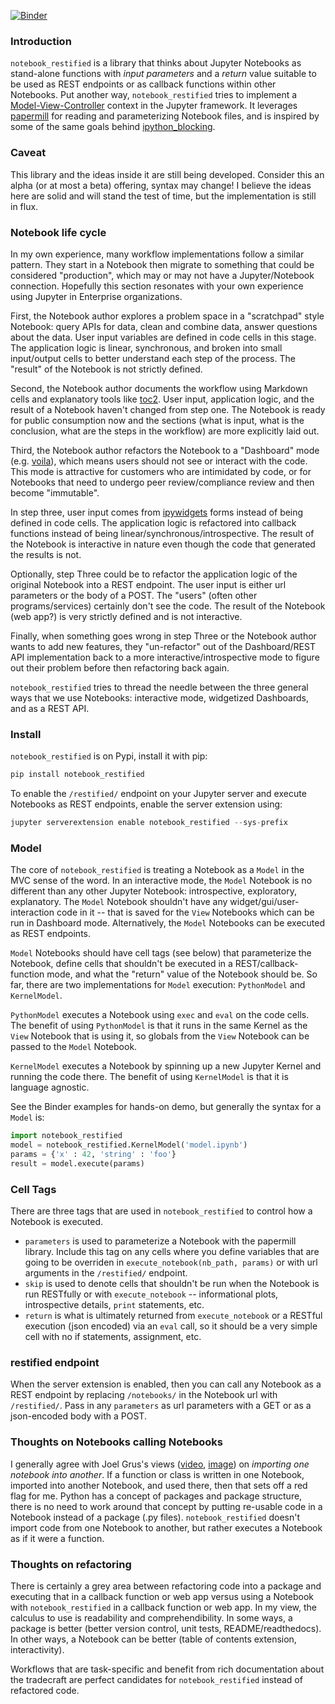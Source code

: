 [![Binder](https://mybinder.org/badge_logo.svg)](https://mybinder.org/v2/gh/kafonek/notebook_restified/master?filepath=demo)

### Introduction
`notebook_restified` is a library that thinks about Jupyter Notebooks as stand-alone functions with *input parameters* and a *return* value suitable to be used as REST endpoints or as callback functions within other Notebooks.  Put another way, `notebook_restified` tries to implement a [Model-View-Controller](https://en.wikipedia.org/wiki/Model%E2%80%93view%E2%80%93controller) context in the Jupyter framework.  It leverages [papermill](https://github.com/nteract/papermill) for reading and parameterizing Notebook files, and is inspired by some of the same goals behind [ipython_blocking](https://github.com/kafonek/ipython_blocking).

### Caveat
This library and the ideas inside it are still being developed.  Consider this an alpha (or at most a beta) offering, syntax may change!  I believe the ideas here are solid and will stand the test of time, but the implementation is still in flux.

### Notebook life cycle
In my own experience, many workflow implementations follow a similar pattern.  They start in a Notebook then migrate to something that could be considered "production", which may or may not have a Jupyter/Notebook connection.  Hopefully this section resonates with your own experience using Jupyter in Enterprise organizations.  

First, the Notebook author explores a problem space in a "scratchpad" style Notebook: query APIs for data, clean and combine data, answer questions about the data.  User input variables are defined in code cells in this stage.  The application logic is linear, synchronous, and broken into small input/output cells to better understand each step of the process. The "result" of the Notebook is not strictly defined.

Second, the Notebook author documents the workflow using Markdown cells and explanatory tools like [toc2](https://jupyter-contrib-nbextensions.readthedocs.io/en/latest/nbextensions/toc2/README.html).  User input, application logic, and the result of a Notebook haven't changed from step one.  The Notebook is ready for public consumption now and the sections (what is input, what is the conclusion, what are the steps in the workflow) are more explicitly laid out.

Third, the Notebook author refactors the Notebook to a "Dashboard" mode (e.g. [voila](https://github.com/QuantStack/voila)), which means users should not see or interact with the code.  This mode is attractive for customers who are intimidated by code, or for Notebooks that need to undergo peer review/compliance review and then become "immutable".  

In step three, user input comes from [ipywidgets](https://ipywidgets.readthedocs.io/en/latest/) forms instead of being defined in code cells.  The application logic is refactored into callback functions instead of being linear/synchronous/introspective.  The result of the Notebook is interactive in nature even though the code that generated the results is not.

Optionally, step Three could be to refactor the application logic of the original Notebook into a REST endpoint.  The user input is either url parameters or the body of a POST.  The "users" (often other programs/services) certainly don't see the code.  The result of the Notebook (web app?) is very strictly defined and is not interactive.

Finally, when something goes wrong in step Three or the Notebook author wants to add new features, they "un-refactor" out of the Dashboard/REST API implementation back to a more interactive/introspective mode to figure out their problem before then refactoring back again.

`notebook_restified` tries to thread the needle between the three general ways that we use Notebooks: interactive mode, widgetized Dashboards, and as a REST API.  


### Install
`notebook_restified` is on Pypi, install it with pip:

```python
pip install notebook_restified
```

To enable the `/restified/` endpoint on your Jupyter server and execute Notebooks as REST endpoints, enable the server extension using:

```python
jupyter serverextension enable notebook_restified --sys-prefix
```

### Model
The core of `notebook_restified` is treating a Notebook as a `Model` in the MVC sense of the word.  In an interactive mode, the `Model` Notebook is no different than any other Jupyter Notebook: introspective, exploratory, explanatory.  The `Model` Notebook shouldn't have any widget/gui/user-interaction code in it -- that is saved for the `View` Notebooks which can be run in Dashboard mode.  Alternatively, the `Model` Notebooks can be executed as REST endpoints.

`Model` Notebooks should have cell tags (see below) that parameterize the Notebook, define cells that shouldn't be executed in a REST/callback-function mode, and what the "return" value of the Notebook should be.  So far, there are two implementations for `Model` execution: `PythonModel` and `KernelModel`.

`PythonModel` executes a Notebook using `exec` and `eval` on the code cells.  The benefit of using `PythonModel` is that it runs in the same Kernel as the `View` Notebook that is using it, so globals from the `View` Notebook can be passed to the `Model` Notebook.

`KernelModel` executes a Notebook by spinning up a new Jupyter Kernel and running the code there.  The benefit of using `KernelModel` is that it is language agnostic.

See the Binder examples for hands-on demo, but generally the syntax for a `Model` is:

```python
import notebook_restified
model = notebook_restified.KernelModel('model.ipynb')
params = {'x' : 42, 'string' : 'foo'}
result = model.execute(params)
```

### Cell Tags
There are three tags that are used in `notebook_restified` to control how a Notebook is executed.

 * `parameters` is used to parameterize a Notebook with the papermill library.  Include this tag on any cells where you define variables that are going to be overriden in `execute_notebook(nb_path, params)` or with url arguments in the `/restified/` endpoint.
 * `skip` is used to denote cells that shouldn't be run when the Notebook is run RESTfully or with `execute_notebook` -- informational plots, introspective details, `print` statements, etc.
 * `return` is what is ultimately returned from `execute_notebook` or a RESTful execution (json encoded) via an `eval` call, so it should be a very simple cell with no if statements, assignment, etc.
 
### restified endpoint
When the server extension is enabled, then you can call any Notebook as a REST endpoint by replacing `/notebooks/` in the Notebook url with `/restified/`.  Pass in any `parameters` as url parameters with a GET or as a json-encoded body with a POST.

### Thoughts on Notebooks calling Notebooks
I generally agree with Joel Grus's views ([video](https://youtu.be/7jiPeIFXb6U?t=626), [image](https://i.imgflip.com/2e0pj4.jpg)) on *importing one notebook into another*.  If a function or class is written in one Notebook, imported into another Notebook, and used there, then that sets off a red flag for me.  Python has a concept of packages and package structure, there is no need to work around that concept by putting re-usable code in a Notebook instead of a package (.py files).  `notebook_restified` doesn't import code from one Notebook to another, but rather executes a Notebook as if it were a function.

### Thoughts on refactoring
There is certainly a grey area between refactoring code into a package and executing that in a callback function or web app versus using a Notebook with `notebook_restified` in a callback function or web app.  In my view, the calculus to use is readability and comprehendibility.  In some ways, a package is better (better version control, unit tests, README/readthedocs).  In other ways, a Notebook can be better (table of contents extension, interactivity).  

Workflows that are task-specific and benefit from rich documentation about the tradecraft are perfect candidates for `notebook_restified` instead of refactored code.

